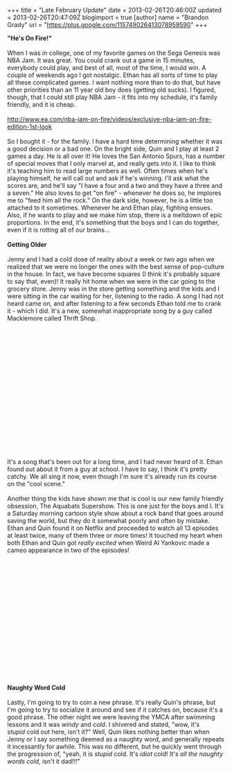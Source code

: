 +++
title = "Late February Update"
date = 2013-02-26T20:46:00Z
updated = 2013-02-26T20:47:09Z
blogimport = true 
[author]
	name = "Brandon Grady"
	uri = "https://plus.google.com/115749026413078959590"
+++

<b>"He's On Fire!"</b><br /><br />When I was in college, one of my favorite games on the Sega Genesis was NBA Jam. It was great. You could crank out a game in 15 minutes, everybody could play, and best of all, most of the time, I would win. A couple of weekends ago I got nostalgic. Ethan has all sorts of time to play all these complicated games. I want nothing more than to do that, but have other priorities than an 11 year old boy does (getting old sucks). I figured, though, that I could still play NBA Jam - it fits into my schedule, it's family friendly, and it is cheap.<br /><br />http://www.ea.com/nba-jam-on-fire/videos/exclusive-nba-jam-on-fire-edition-1st-look<br /><br />So I bought it - for the family. I have a hard time determining whether it was a good decision or a bad one. On the bright side, Quin and I play at least 2 games a day. He is all over it! He loves the San Antonio Spurs, has a number of special moves that I only marvel at, and really gets into it. I like to think it's teaching him to read large numbers as well. Often times when he's playing himself, he will call out and ask if he's winning. I'll ask what the scores are, and he'll say "I have a four and a two and they have a three and a seven." He also loves to get "on fire" - whenever he does so, he implores me to "feed him all the rock." On the dark side, however, he is a little too attached to it sometimes. Whenever he and Ethan play, fighting ensues. Also, if he wants to play and we make him stop, there is a meltdown of epic proportions. In the end, it's something that the boys and I can do together, even if it is rotting all of our brains...<br /><br /><b>Getting Older</b><br /><b><br /></b>Jenny and I had a cold dose of reality about a week or two ago when we realized that we were no longer the ones with the best sense of pop-culture in the house. In fact, we have become squares (I think it's probably square to say that, even)! It really hit home when we were in the car going to the grocery store. Jenny was in the store getting something and the kids and I were sitting in the car waiting for her, listening to the radio. A song I had not heard came on, and after listening to a few seconds Ethan told me to crank it - which I did. It's a new, somewhat inappropriate song by a guy called Macklemore called Thrift Shop.<br /><br /><div class="separator" style="clear: both; text-align: center;"><object class="BLOGGER-youtube-video" classid="clsid:D27CDB6E-AE6D-11cf-96B8-444553540000" codebase="http://download.macromedia.com/pub/shockwave/cabs/flash/swflash.cab#version=6,0,40,0" data-thumbnail-src="http://1.gvt0.com/vi/ktCWU6R-CNk/0.jpg" height="266" width="320"><param name="movie" value="http://www.youtube.com/v/ktCWU6R-CNk&fs=1&source=uds" /><param name="bgcolor" value="#FFFFFF" /><param name="allowFullScreen" value="true" /><embed width="320" height="266"  src="http://www.youtube.com/v/ktCWU6R-CNk&fs=1&source=uds" type="application/x-shockwave-flash" allowfullscreen="true"></embed></object></div><br />It's a song that's been out for a long time, and I had never heard of it. Ethan found out about it from a guy at school. I have to say, I think it's pretty catchy. We all sing it now, even though I'm sure it's already run its course on the "cool scene."<br /><br />Another thing the kids have shown me that is cool is our new family friendly obsession, The Aquabats Supershow. This is one just for the boys and I. It's a Saturday morning cartoon style show about a rock band that goes around saving the world, but they do it somewhat poorly and often by mistake. Ethan and Quin found it on Netflix and proceeded to watch all 13 episodes at least twice, many of them three or more times! It touched my heart when both Ethan and Quin got <i>really excited</i>&nbsp;when Weird Al Yankovic made a cameo appearance in two of the episodes!<br /><br /><div class="separator" style="clear: both; text-align: center;"><object class="BLOGGER-youtube-video" classid="clsid:D27CDB6E-AE6D-11cf-96B8-444553540000" codebase="http://download.macromedia.com/pub/shockwave/cabs/flash/swflash.cab#version=6,0,40,0" data-thumbnail-src="http://3.gvt0.com/vi/3NXrAreJyy8/0.jpg" height="266" width="320"><param name="movie" value="http://www.youtube.com/v/3NXrAreJyy8&fs=1&source=uds" /><param name="bgcolor" value="#FFFFFF" /><param name="allowFullScreen" value="true" /><embed width="320" height="266"  src="http://www.youtube.com/v/3NXrAreJyy8&fs=1&source=uds" type="application/x-shockwave-flash" allowfullscreen="true"></embed></object></div><br /><b>Naughty Word Cold</b><br /><b><br /></b>Lastly, I'm going to try to coin a new phrase. It's really Quin's phrase, but I'm going to try to socialize it around and see if it catches on, because it's a good phrase. The other night we were leaving the YMCA after swimming lessons and it was <i>windy</i>&nbsp;and <i>cold</i>. I shivered and stated, "wow, it's <i>stupid</i>&nbsp;cold out here, isn't it?" Well, Quin likes nothing better than when Jenny or I say something deemed as a naughty word, and generally repeats it incessantly for awhile. This was no different, but he quickly went through the progression of, "yeah, it is <i>stupid</i>&nbsp;cold. It's <i>idiot </i>cold! It's <i>all the naughty words cold, </i>isn't it dad!!!"
